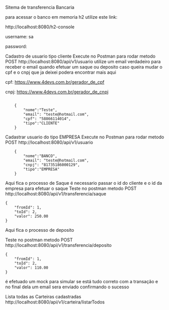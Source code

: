 Sitema de transferencia Bancaria

para acessar o banco em memoria h2 utilize este link: 

http://localhost:8080/h2-console

username: sa



password: 

Cadastro de usuario tipo cliente
Execute no Postman para rodar metodo POST
http://localhost:8080/api/v1/usuario
utilize um email verdadeiro para receber o email quando efetuar um saque ou deposito
caso queira mudar o cpf e o cnpj que ja deixei podera encontrar mais aqui

cpf: https://www.4devs.com.br/gerador_de_cpf


cnpj: https://www.4devs.com.br/gerador_de_cnpj


```

    {
        "nome":"Teste",
        "email": "teste@hotmail.com",
        "cpf": "58866114014",
        "tipo":"CLIENTE"
    }
```


Cadastrar usuario do tipo EMPRESA
Execute no Postman para rodar metodo POST
http://localhost:8080/api/v1/usuario
```
    {
        "nome":"BANCO",
        "email": "teste@hotmail.com",
        "cnpj": "81735186000129",
        "tipo":"EMPRESA"
    }
```

Aqui fica o processo de Saque
é necessario passar o id do cliente
e o id da empresa para efetuar o saque
Teste no postman metodo POST
http://localhost:8080/api/v1/transferencia/saque
```
{
    "fromId": 1,
    "toId": 2,
    "valor": 250.00
}

```

Aqui fica o processo de deposito

Teste no postman metodo POST
http://localhost:8080/api/v1/transferencia/deposito
```
{
    "fromId": 1,
    "toId": 2,
    "valor": 110.00
}
```

é efetuado um mock para simular se está tudo correto com a transação e no final dela um email sera enviado confirmando o sucesso

Lista todas as Carteiras cadastradas
http://localhost:8080/api/v1/carteira/listarTodos
